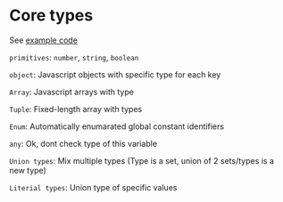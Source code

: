 
# Core types

See [example code](../src/CoreTypes.ts)

`primitives`: `number`, `string`, `boolean`

`object`: Javascript objects with specific type for each key

`Array`: Javascript arrays with type

`Tuple`: Fixed-length array with types

`Enum`: Automatically enumarated global constant identifiers

`any`: Ok, dont check type of this variable

`Union types`: Mix multiple types (Type is a set, union of 2 sets/types is a new type)

`Literial types`: Union type of specific values
